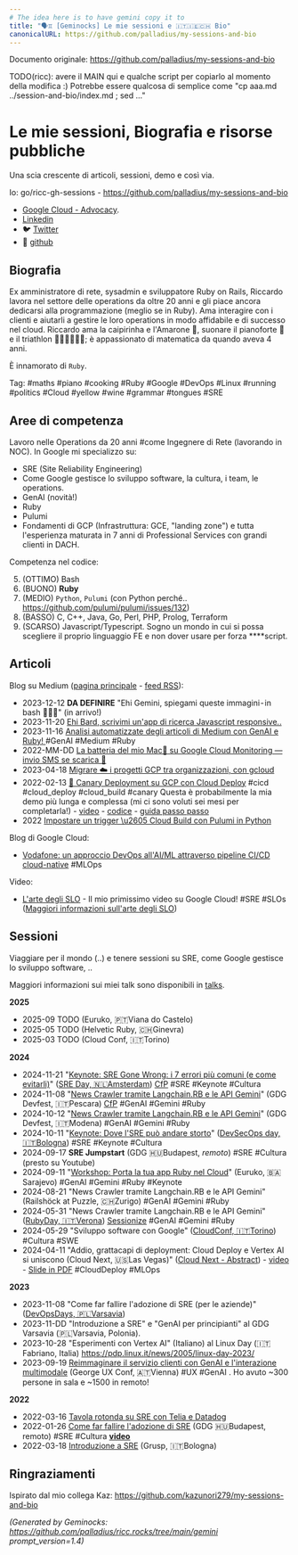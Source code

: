 ```yaml
---
# The idea here is to have gemini copy it to
title: "🗣️♊ [Geminocks] Le mie sessioni e 🇮🇹🇮🇪🇨🇭 Bio"
canonicalURL: https://github.com/palladius/my-sessions-and-bio
---
```


Documento originale: https://github.com/palladius/my-sessions-and-bio

TODO(ricc): avere il MAIN qui e qualche script per copiarlo al momento della modifica :) Potrebbe essere qualcosa di semplice come "cp aaa.md ../session-and-bio/index.md ; sed ..."


# Le mie sessioni, Biografia e risorse pubbliche


Una scia crescente di articoli, sessioni, demo e così via.

Io: go/ricc-gh-sessions - https://github.com/palladius/my-sessions-and-bio

* [Google Cloud - Advocacy](https://cloud.google.com/developers/advocates/riccardo-carlesso).
* [Linkedin](https://www.linkedin.com/in/riccardocarlesso/)
* 🐦 [Twitter](https://twitter.com/palladius)
* 🐙 [github](https://github.com/palladius)

## Biografia

Ex amministratore di rete, sysadmin e sviluppatore Ruby on Rails, Riccardo lavora nel settore delle operations da oltre 20 anni e
gli piace ancora dedicarsi alla programmazione (meglio se in Ruby). Ama interagire con i clienti e aiutarli a gestire le loro operations
in modo affidabile e di successo nel cloud. Riccardo ama la caipirinha e l'Amarone 🍷, suonare il pianoforte 🎹 e il triathlon 🏊🏻🚴🏿🏃‍♀️;
è appassionato di matematica da quando aveva 4 anni.

È innamorato di `Ruby`.

Tag: #maths #piano #cooking #Ruby #Google #DevOps #Linux #running #politics #Cloud #yellow #wine #grammar #tongues #SRE

## Aree di competenza

Lavoro nelle Operations da 20 anni #come Ingegnere di Rete (lavorando in NOC).
In Google mi specializzo su:

* SRE (Site Reliability Engineering)
* Come Google gestisce lo sviluppo software, la cultura, i team, le operations.
* GenAI (novità!)
* Ruby
* Pulumi
* Fondamenti di GCP (Infrastruttura: GCE, "landing zone") e tutta l'esperienza maturata in 7 anni di Professional Services con grandi clienti in DACH.

Competenza nel codice:

5. (OTTIMO) Bash
4. (BUONO) **Ruby**
3. (MEDIO) `Python`, `Pulumi` (con Python perché.. https://github.com/pulumi/pulumi/issues/132)
2. (BASSO) C, C++, Java, Go, Perl, PHP, Prolog, Terraform
1. (SCARSO) Javascript/Typescript. Sogno un mondo in cui si possa scegliere il proprio linguaggio FE e non dover usare per forza ****script.

## Articoli

Blog su Medium ([pagina principale](https://medium.com/@palladiusbonton/) - [feed RSS](https://medium.com/feed/@palladiusbonton)):

* 2023-12-12 **DA DEFINIRE** "Ehi Gemini, spiegami queste immagini - in bash 🧑🏽‍💻" (in arrivo!)
* 2023-11-20 [Ehi Bard, scrivimi un'app di ricerca Javascript responsive..](https://medium.com/@palladiusbonton/hey-bard-write-a-responsive-javascript-search-engine-app-for-me-b2585e55385e)
* 2023-11-16 [Analisi automatizzate degli articoli di Medium con GenAI e Ruby!
](https://blog.devops.dev/parse-medium-articles-with-genai-and-add-some-fun-02fe9d30475a) #GenAI #Medium #Ruby
* 2022-MM-DD [La batteria del mio Mac🔋 su Google Cloud Monitoring — invio SMS se scarica 🪫](https://medium.com/google-cloud/my-macs-battery-on-google-cloud-monitoring-with-sms-if-its-low-a1ccd70485fe?source=rss-b5293b96912f------2)
* 2023-04-18 [Migrare ☁️ i progetti GCP tra organizzazioni, con gcloud](https://medium.com/google-cloud/how-to-migrate-projects-across-organizations-c7e254ab90af?source=rss-b5293b96912f------2)
* 2022-02-13 [🐤 Canary Deployment su GCP con Cloud Deploy](https://medium.com/google-cloud/draft-canarying-on-gcp-with-cloud-deploy-91b3e4d0ee9a) #cicd #cloud_deploy #cloud_build #canary Questa è probabilmente la mia demo più lunga e complessa (mi ci sono voluti sei mesi per completarla!) - [video](https://www.youtube.com/watch?v=0GfV5iMGG64) - [codice](https://github.com/palladius/clouddeploy-platinum-path) - [guida passo passo](https://github.com/palladius/clouddeploy-platinum-path/blob/main/step-by-step-guide.md)
* 2022  [Impostare un trigger \u2605 Cloud Build con Pulumi in Python](https://medium.com/google-cloud/setting-cloudbuild-with-pulumi-in-python-330e8b54b2cf)


Blog di Google Cloud:

* [Vodafone: un approccio DevOps all'AI/ML attraverso pipeline CI/CD cloud-native](https://cloud.google.com/blog/products/devops-sre/how-vodafone-uses-cicd-to-speed-up-ml-pipelines) #MLOps

Video:

* [L'arte degli SLO](https://www.youtube.com/watch?v=E3ReKuJ8ewA) - Il mio primissimo video su Google Cloud! #SRE #SLOs ([Maggiori informazioni sull'arte degli SLO](https://sre.google/resources/practices-and-processes/art-of-slos/))


## Sessioni

Viaggiare per il mondo (..) e tenere sessioni su SRE, come Google gestisce lo sviluppo software, ..

Maggiori informazioni sui miei talk sono disponibili in [talks](talks.md).

**2025**

* 2025-09 TODO (Euruko,	🇵🇹Viana do Castelo)
* 2025-05 TODO (Helvetic Ruby, 🇨🇭Ginevra)
* 2025-03 TODO (Cloud Conf, 🇮🇹Torino)

**2024**

* 2024-11-21 "[Keynote: SRE Gone Wrong: i 7 errori più comuni (e come evitarli)](https://sreday.com/2024-amsterdam/#modal-speaker-0)" ([SRE Day, 🇳🇱Amsterdam](https://sreday.com/2024-amsterdam/)) [CfP](https://www.papercall.io/sreday-2024-amsterdam) #SRE #Keynote #Cultura
* 2024-11-08 "[News Crawler tramite Langchain.RB e le API Gemini](https://sessionize.com/app/speaker/session/739236)" (GDG Devfest, 🇮🇹Pescara) [CfP](https://sessionize.com/devfest-pescara-2024/) #GenAI #Gemini #Ruby
* 2024-10-12 "[News Crawler tramite Langchain.RB e le API Gemini](https://sessionize.com/app/speaker/session/745608)" (GDG Devfest, 🇮🇹Modena) #GenAI #Gemini #Ruby
* 2024-10-11 "[Keynote: Dove l'SRE può andare storto](https://www.devsecopsday.it/talks_speakers/)" ([DevSecOps day, 🇮🇹Bologna](https://www.devsecopsday.it/talks_speakers/)) #SRE  #Keynote #Cultura
* 2024-09-17 **SRE Jumpstart** (GDG 🇭🇺Budapest, _remoto_) #SRE #Cultura (presto su Youtube)
* 2024-09-11 "[Workshop: Porta la tua app Ruby nel Cloud](https://2024.euruko.org/speakers/riccardo_carlesso)" (Euruko, 🇧🇦Sarajevo) #GenAI #Gemini #Ruby #Keynote
* 2024-08-21 "News Crawler tramite Langchain.RB e le API Gemini" (Railshöck at Puzzle, 🇨🇭Zurigo) #GenAI #Gemini #Ruby
* 2024-05-31 "News Crawler tramite Langchain.RB e le API Gemini" ([RubyDay, 🇮🇹Verona](https://ti.to/grusp/rubyday-2024)) [Sessionize](https://sessionize.com/app/speaker/session/621013) #GenAI #Gemini #Ruby
* 2024-05-29 "Sviluppo software con Google" ([CloudConf, 🇮🇹Torino](https://2024.cloudconf.it/index.html)) #Cultura #SWE
* 2024-04-11 "Addio, grattacapi di deployment: Cloud Deploy e Vertex AI si uniscono (Cloud Next, 🇺🇸Las Vegas)" ([Cloud Next - Abstract](https://cloud.withgoogle.com/next?session=DEV302)) - [video](https://www.youtube.com/watch?v=_NlGk9Ao_oA) - [Slide in PDF](https://assets.swoogo.com/uploads/3794522-661c3c8fe0cf9.pdf) #CloudDeploy #MLOps

**2023**

* 2023-11-08 "Come far fallire l'adozione di SRE (per le aziende)" ([DevOpsDays, 🇵🇱Varsavia](https://devopsdays.pl/bio/#kontakt))
* 2023-11-DD "Introduzione a SRE" e "GenAI per principianti" al GDG Varsavia (🇵🇱Varsavia, Polonia).
* 2023-10-28 "Esperimenti con Vertex AI" (Italiano) al Linux Day (🇮🇹Fabriano, Italia) https://pdp.linux.it/news/2005/linux-day-2023/
* 2023-09-19 [Reimmaginare il servizio clienti con GenAI e l'interazione multimodale](https://www.youtube.com/watch?v=WRNncVe5yJQ) (George UX Conf, 🇦🇹Vienna) #UX #GenAI . Ho avuto ~300 persone in sala e ~1500 in remoto!

**2022**

* 2022-03-16 [Tavola rotonda su SRE con Telia e Datadog](https://hopin.com/events/telia-company-google-cloud-datadog-sre-panel)
* 2022-01-26 [Come far fallire l'adozione di SRE](https://gdg.community.dev/events/details/google-gdg-budapest-presents-how-to-fail-your-sre-adoption/)
  (GDG 🇭🇺Budapest, remoto) #SRE #Cultura **[video](https://www.youtube.com/watch?v=i96qBPyn2dw)**
* 2022-03-18 [Introduzione a SRE](https://2022.incontrodevops.it/talks_speakers/index.html) (Grusp, 🇮🇹Bologna)

## Ringraziamenti

Ispirato dal mio collega Kaz: https://github.com/kazunori279/my-sessions-and-bio


*(Generated by Geminocks: https://github.com/palladius/ricc.rocks/tree/main/gemini prompt_version=1.4)*